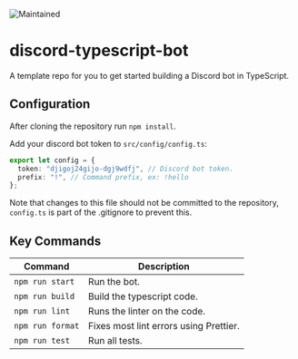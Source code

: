 ![Maintained][maintained-badge]

# discord-typescript-bot

A template repo for you to get started building a Discord bot in TypeScript.

## Configuration

After cloning the repository run `npm install`.

Add your discord bot token to `src/config/config.ts`:

```ts
export let config = {
  token: "djigoj24gijo-dgj9wdfj", // Discord bot token.
  prefix: "!", // Command prefix, ex: !hello
};
```

Note that changes to this file should not be committed to the repository, `config.ts` is part of the .gitignore to prevent this.

## Key Commands

| Command          | Description                            |
| ---------------- | -------------------------------------- |
| `npm run start`  | Run the bot.                           |
| `npm run build`  | Build the typescript code.             |
| `npm run lint`   | Runs the linter on the code.           |
| `npm run format` | Fixes most lint errors using Prettier. |
| `npm run test`   | Run all tests.                         |

[maintained-badge]: https://img.shields.io/badge/maintained-yes-brightgreen
